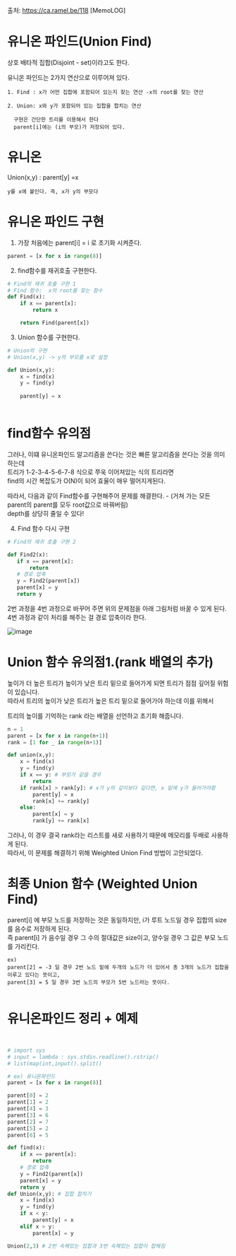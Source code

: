 출처: https://ca.ramel.be/118 [MemoLOG]
# 유니온 파인드(Union Find)

상호 배타적 집합(Disjoint - set)이라고도 한다.  

유니온 파인드는 2가지 연산으로 이루어져 있다.
```
1. Find : x가 어떤 집합에 포함되어 있는지 찾는 연산 -x의 root를 찾는 연산

2. Union: x와 y가 포함되어 있는 집합을 합치는 연산
  
  구현은 간단한 트리를 이용해서 한다
  parent[i]에는 (i의 부모)가 저장되어 있다.
```

# 유니온

Union(x,y) :  parent[y] =x
```
y를 x에 붙인다. 즉, x가 y의 부모다
```
# 유니온 파인드 구현

1. 가장 처음에는 parent[i] = i 로 초기화 시켜준다.
``` python
parent = [x for x in range(8)]
```
2. find함수를 재귀호출 구현한다.
``` python
# Find의 재귀 호출 구현 1
# Find 함수:  x의 root를 찾는 함수
def Find(x):
    if x == parent[x]:
        return x

    return Find(parent[x])
```
3. Union 함수를 구현한다.
``` python
# Union의 구현
# Union(x,y) -> y의 부모를 x로 설정

def Union(x,y):
    x = find(x)
    y = find(y)
    
    parent[y] = x
    
```
# find함수 유의점
그러나, 이떄 유니온파인드 알고리즘을 쓴다는 것은 빠른 알고리즘을 쓴다는 것을 의미하는데  
트리가 1-2-3-4-5-6-7-8 식으로 쭈욱 이어져있는 식의 트리라면  
find의 시간 복잡도가 O(N)이 되어 효율이 매우 떨어지게된다.  


 따라서, 다음과 같이 Find함수를 구현해주어 문제를 해결한다. - (거쳐 가는 모든 parent의 parent를 모두 root값으로 바꿔버림)  
 depth를 상당히 줄일 수 있다!  
 
 4. Find 함수 다시 구현
 ``` python
 # Find의 재귀 호출 구현 2

def Find2(x):
    if x == parent[x]:
        return
    # 경로 압축 
    y = Find2(parent[x])
    parent[x] = y
    return y
 ```
 
2번 과정을 4번 과정으로 바꾸어 주면 위의 문제점을 아래 그림처럼 바꿀 수 있게 된다.  
4번 과정과 같이 처리를 해주는 걸 경로 압축이라 한다.

![image](https://user-images.githubusercontent.com/87055456/145183412-67a5724a-71b6-4ad3-84cb-18b1adbe9de3.png)

# Union 함수 유의점1.(rank 배열의 추가) 

높이가 더 높은 트리가 높이가 낮은 트리 밑으로 들어가게 되면 트리가 점점 깊어질 위험이 있습니다.  
따라서 트리의 높이가 낮은 트리가 높은 트리 밑으로 들어가야 하는데 이를 위해서     
  
트리의 높이를 기억하는 rank 라는 배열을 선언하고 초기화 해줍니다.
``` python
n = 1
parent = [x for x in range(n+1)]
rank = [1 for _ in range(n+1)]

def union(x,y):
    x = find(x)
    y = find(y)
    if x == y: # 부모가 같을 경우 
        return
    if rank[x] > rank[y]: # x가 y의 깊이보다 깊다면, x 밑에 y가 들어가야함
        parent[y] = x
        rank[x] += rank[y]
    else:
        parent[x] = y
        rank[y] += rank[x]
```
그러나, 이 경우 결국 rank라는 리스트를 새로 사용하기 때문에 메모리를 두배로 사용하게 된다.  
따라서, 이 문제를 해결하기 위해 Weighted Union Find 방법이 고안되었다.

# 최종 Union 함수 (Weighted Union Find)
parent[i] 에 부모 노드를 저장하는 것은 동일하지만, i가 루트 노드일 경우 집합의 size를 음수로 저장하게 된다.  
즉 parent[i] 가 음수일 경우 그 수의 절대값은 size이고, 양수일 경우 그 값은 부모 노드를 가리킨다.
```
ex)
parent[2] = -3 일 경우 2번 노드 밑에 두개의 노드가 더 있어서 총 3개의 노드가 집합을 이루고 있다는 뜻이고, 
parent[3] = 5 일 경우 3번 노드의 부모가 5번 노드라는 뜻이다.
```
``` python

```


# 유니온파인드 정리 + 예제
``` python


# import sys
# input = lambda : sys.stdin.readline().rstrip()
# list(map(int,input().split()

# ex) 유니온파인드
parent = [x for x in range(8)]

parent[0] = 2
parent[1] = 2
parent[4] = 3
parent[3] = 6
parent[2] = 7
parent[5] = 2
parent[6] = 5

def find(x):
    if x == parent[x]:
        return
    # 경로 압축 
    y = Find2(parent[x])
    parent[x] = y
    return y
def Union(x,y): # 집합 합치기
    x = find(x)
    y = find(y)
    if x < y:
        parent[y] = x
    elif x > y:
        parent[x] = y

Union(2,3) # 2번 속해있는 집합과 3번 속해있는 집합이 합해짐
```
